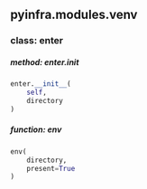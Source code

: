 ## pyinfra.modules.venv


### class: enter

##### method: enter.__init__

```py
enter.__init__(
    self,
    directory
)
```


##### function: env

```py
env(
    directory,
    present=True
)
```
